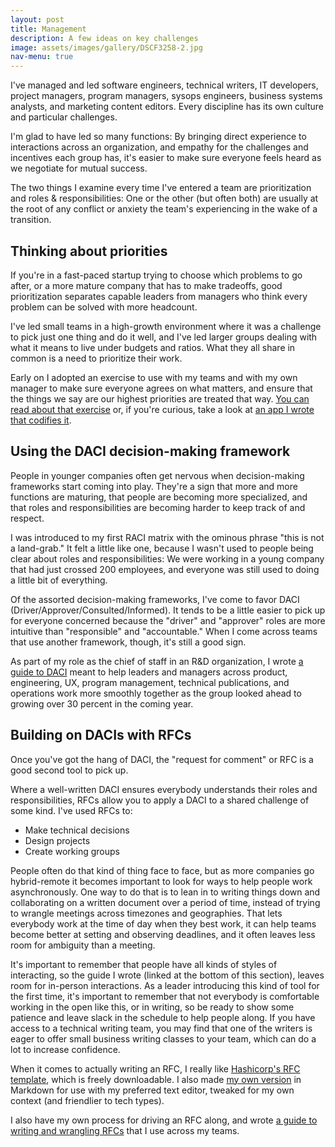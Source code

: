 ```yaml
---
layout: post
title: Management 
description: A few ideas on key challenges 
image: assets/images/gallery/DSCF3258-2.jpg
nav-menu: true
---
```


I've managed and led software engineers, technical writers, IT developers, project managers, program managers, sysops engineers, business systems analysts, and marketing content editors. Every discipline has its own culture and particular challenges. 

I'm glad to have led so many functions: By bringing direct experience to interactions across an organization, and empathy for the challenges and incentives each group has, it's easier to make sure everyone feels heard as we negotiate for mutual success. 

The two things I examine every time I've entered a team are prioritization and roles & responsibilities: One or the other (but often both) are usually at the root of any conflict or anxiety the team's experiencing in the wake of a transition. 

## Thinking about priorities

If you're in a fast-paced startup trying to choose which problems to go after, or a more mature company that has to make tradeoffs, good prioritization separates capable leaders from managers who think every problem can be solved with more headcount. 

I've led small teams in a high-growth environment where it was a challenge to pick just one thing and do it well, and I've led larger groups dealing with what it means to live under budgets and ratios. What they all share in common is a need to prioritize their work. 

Early on I adopted an exercise to use with my teams and with my own manager to make sure everyone agrees on what matters, and ensure that the things we say are our highest priorities are treated that way. [You can read about that exercise][tap] or, if you're curious, take a look at [an app I wrote that codifies it][app].

[tap]: ./writing/thinking_about_priorities.html
[app]: http://priorities.puddingbowl.org

## Using the DACI decision-making framework

People in younger companies often get nervous when decision-making frameworks start coming into play. They're a sign that more and more functions are maturing, that people are becoming more specialized, and that roles and responsibilities are becoming harder to keep track of and respect. 

I was introduced to my first RACI matrix with the ominous phrase "this is not a land-grab." It felt a little like one, because I wasn't used to people being clear about roles and responsibilities: We were working in a young company that had just crossed 200 employees, and everyone was still used to doing a little bit of everything. 

Of the assorted decision-making frameworks, I've come to favor DACI (Driver/Approver/Consulted/Informed). It tends to be a little easier to pick up for everyone concerned because the "driver" and "approver" roles are more intuitive than "responsible" and "accountable." When I come across teams that use another framework, though, it's still a good sign. 

As part of my role as the chief of staff in an R&D organization, I wrote [a guide to DACI][daci] meant to help leaders and managers across product, engineering, UX, program management, technical publications, and operations work more smoothly together as the group looked ahead to growing over 30 percent in the coming year. 


[daci]: ./writing/using_the_daci_framework.html

## Building on DACIs with RFCs

Once you've got the hang of DACI, the "request for comment" or RFC is a good second tool to pick up. 

Where a well-written DACI ensures everybody understands their roles and responsibilities, RFCs allow you to apply a DACI to a shared challenge of some kind. I've used RFCs to: 

- Make technical decisions
- Design projects 
- Create working groups 

People often do that kind of thing face to face, but as more companies go hybrid-remote it becomes important to look for ways to help people work asynchronously. One way to do that is to lean in to writing things down and collaborating on a written document over a period of time, instead of trying to wrangle meetings across timezones and geographies.  That lets everybody work at the time of day when they best work, it can help teams become better at setting and observing deadlines, and it often leaves less room for ambiguity than a meeting. 

It's important to remember that people have all kinds of styles of interacting, so the guide I wrote (linked at the bottom of this section), leaves room for in-person interactions. As a leader introducing this kind of tool for the first time, it's important to remember that not everybody is comfortable working in the open like this, or in writing, so be ready to show some patience and leave slack in the schedule to help people along. If you have access to a technical writing team, you may find that one of the writers is eager to offer small business writing classes to your team, which can do a lot to increase confidence. 

When it comes to actually writing an RFC, I really like [Hashicorp's RFC template][hashi], which is freely downloadable. I also made [my own version][rfc_md] in Markdown for use with my preferred text editor, tweaked for my own context (and friendlier to tech types). 

I also have my own process for driving an RFC along, and wrote [a guide to writing and wrangling RFCs][rfc_guide] that I use across my teams. 


[hashi]: https://works.hashicorp.com/articles/rfc-template
[rfc_md]: https://gist.github.com/pdxmph/cb47bd5acb68f7fb8080f56a83c497a2
[rfc_guide]: ./writing/so_you_want_to_write_an_rfc.html

